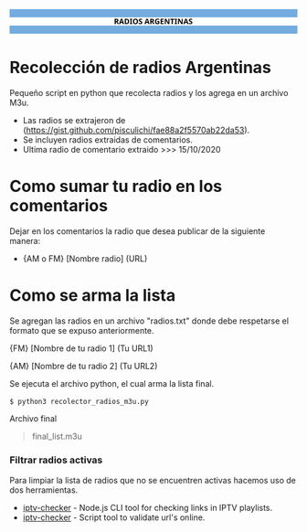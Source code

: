 ![Build Status](https://raw.githubusercontent.com/C0MODIN/radios-argentinas/main/imagenes/separador.png)

# Recolección de radios Argentinas
Pequeño script en python que recolecta radios y los agrega en un archivo M3u.

  - Las radios se extrajeron de (https://gist.github.com/pisculichi/fae88a2f5570ab22da53).
  - Se incluyen radios extraidas de comentarios.
  - Ultima radio de comentario extraido >>> 15/10/2020

# Como sumar tu radio en los comentarios
Dejar en los comentarios la radio que desea publicar de la siguiente manera: 
  - {AM o FM} [Nombre radio] (URL)

# Como se arma la lista

Se agregan las radios en un archivo "radios.txt" donde debe respetarse el formato que se expuso anteriormente.

{FM} [Nombre de tu radio 1] (Tu URL1)

{AM} [Nombre de tu radio 2] (Tu URL2)

Se ejecuta el archivo python, el cual arma la lista final.

```sh
$ python3 recolector_radios_m3u.py
```
Archivo final
> final_list.m3u

### Filtrar radios activas
[iptv-checker]: <https://www.npmjs.com/package/iptv-checker>
[iptv-check]: <https://github.com/peterpt/IPTV-CHECK>
Para limpiar la lista de radios que no se encuentren activas hacemos uso de dos herramientas.
  * [iptv-checker] - Node.js CLI tool for checking links in IPTV playlists.
  * [iptv-checker] - Script tool to validate url's online.
